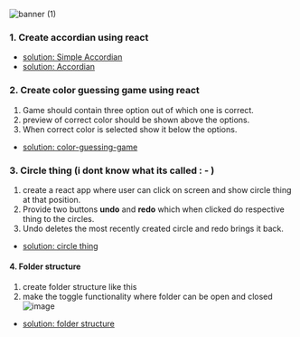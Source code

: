 ![banner (1)](https://user-images.githubusercontent.com/75086395/203086697-21e5423b-8233-4d61-9a3f-c6e741e142fd.png)


### 1. Create accordian using react 
- [solution: Simple Accordian](https://codesandbox.io/s/accordian-37mgrm)
- [solution: Accordian](https://codesandbox.io/s/advance-accordian-dngrgx)

### 2. Create color guessing game using react 

1. Game should contain three option out of which one is correct.  <br>
2. preview of correct color should be shown above the options.
3. When correct color is selected show it below the options.

- [solution: color-guessing-game](https://codesandbox.io/s/guess-the-color-p8bzjf)

### 3. Circle thing (i dont know what its called : - )

1. create a react app where user can click on screen and show circle thing at that position. <br>
2. Provide two buttons **undo** and **redo** which when clicked do respective thing to the circles.
3. Undo deletes the most recently created circle and redo brings it back. 

- [solution: circle thing](https://codesandbox.io/s/react-challenge-click-to-show-circle-4phx7s)

#### 4. Folder structure 

1. create folder structure like this <br>
2. make the toggle functionality where folder can be open and closed <br>
![image](https://user-images.githubusercontent.com/75086395/204137212-192986a6-8342-4628-964d-ead55b430162.png)

- [solution: folder structure](https://codesandbox.io/s/file-structure-ek74vp?file=/src/App.js)


